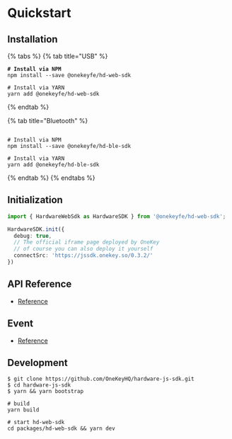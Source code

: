 # Quickstart

## &#x20;Installation

{% tabs %}
{% tab title="USB" %}
<pre class="language-shell"><code class="lang-shell"><strong># Install via NPM
</strong>npm install --save @onekeyfe/hd-web-sdk

# Install via YARN
yarn add @onekeyfe/hd-web-sdk
</code></pre>
{% endtab %}

{% tab title="Bluetooth" %}
```shell

# Install via NPM
npm install --save @onekeyfe/hd-ble-sdk

# Install via YARN
yarn add @onekeyfe/hd-ble-sdk
```
{% endtab %}
{% endtabs %}

## Initialization

```typescript
import { HardwareWebSdk as HardwareSDK } from '@onekeyfe/hd-web-sdk';

HardwareSDK.init({
  debug: true,
  // The official iframe page deployed by OneKey
  // of course you can also deploy it yourself 
  connectSrc: 'https://jssdk.onekey.so/0.3.2/'
})
```

## API Reference

* [Reference](api-reference/)

## Event

* [Reference](event.md)

## Development

```shell
$ git clone https://github.com/OneKeyHQ/hardware-js-sdk.git
$ cd hardware-js-sdk
$ yarn && yarn bootstrap

# build
yarn build

# start hd-web-sdk
cd packages/hd-web-sdk && yarn dev

```
